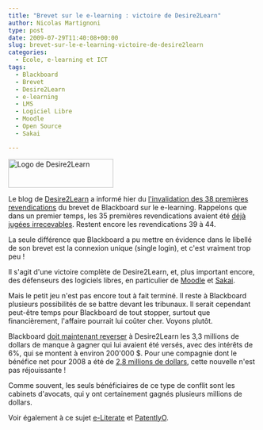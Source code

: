 ```yaml
---
title: "Brevet sur le e-learning : victoire de Desire2Learn"
author: Nicolas Martignoni
type: post
date: 2009-07-29T11:40:08+00:00
slug: brevet-sur-le-e-learning-victoire-de-desire2learn
categories:
  - École, e-learning et ICT
tags:
  - Blackboard
  - Brevet
  - Desire2Learn
  - e-learning
  - LMS
  - Logiciel Libre
  - Moodle
  - Open Source
  - Sakai

---
```

[<img class="size-full wp-image-192 alignright" title="Desire2Learn" src="https://blog.martignoni.net/wp-content/uploads/2009/07/Desire2Learn.gif" alt="Logo de Desire2Learn" width="212" height="58" />][1]

Le blog de [Desire2Learn][1] a informé hier du [l'invalidation des 38 premières revendications][2] du brevet de Blackboard sur le e-learning. Rappelons que dans un premier temps, les 35 premières revendications avaient été [déjà jugées irrecevables][3]. Restent encore les revendications 39 à 44.

La seule différence que Blackboard a pu mettre en évidence dans le libellé de son brevet est la connexion unique (single login), et c'est vraiment trop peu !

Il s'agit d'une victoire complète de Desire2Learn, et, plus important encore, des défenseurs des logiciels libres, en particulier de [Moodle][4] et [Sakai][5].

Mais le petit jeu n'est pas encore tout à fait terminé. Il reste à Blackboard plusieurs possibilités de se battre devant les tribunaux. Il serait cependant peut-être temps pour Blackboard de tout stopper, surtout que financièrement, l'affaire pourrait lui coûter cher. Voyons plutôt.

Blackboard [doit maintenant reverser][6] à Desire2Learn les 3,3 millions de dollars de manque à gagner qui lui avaient été versés, avec des intérêts de 6%, qui se montent à environ 200'000 $. Pour une compagnie dont le bénéfice net pour 2008 a été de [2,8 millions de dollars][7], cette nouvelle n'est pas réjouissante !

Comme souvent, les seuls bénéficiaires de ce type de conflit sont les cabinets d'avocats, qui y ont certainement gagnés plusieurs millions de dollars.

Voir également à ce sujet <a href="http://mfeldstein.com/" target="_blank">e-Literate</a> et [PatentlyO][8].

 [1]: http://www.desire2learn.com/
 [2]: https://community.desire2learn.com/d2l/lms/blog/view_userentry.d2l?ou=1796&ownerId=6961&entryId=303&ec=1&iu=1&sp=&gb=usr
 [3]: https://blog.martignoni.net/2007/08/le-brevet-e-learning-de-blackboard-a-du-plomb-dans-laile/
 [4]: http://moodle.org/
 [5]: http://sakaiproject.org/
 [6]: http://msnmoney.brand.edgar-online.com/EFX_dll/EDGARpro.dll?FetchFilingHTML1?ID=6713461&SessionID=TP-HWoPVNXZHGG9
 [7]: http://msnmoney.brand.edgar-online.com/EFX_dll/EDGARpro.dll?FetchFilingHTML1?ID=6440333&SessionID=lw9HWZDBP1vBCN9#W72857E10VK_HTM_110
 [8]: http://www.patentlyo.com/patent/2009/07/blackboard-v-desire2learn-fed-cir-2009-blackboards-patent-covers-an-internet-based-educational-support-system-and-metho.html